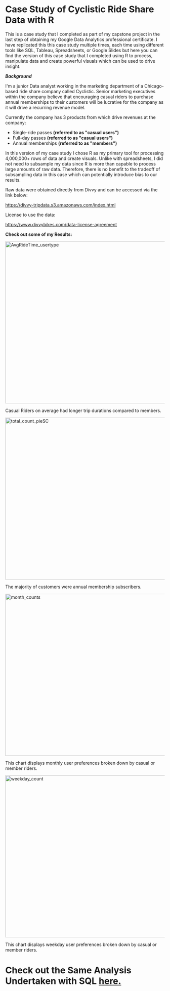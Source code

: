 # Case Study of Cyclistic Ride Share Data with R

This is a case study that I completed as part of my capstone project in the last step of obtaining my Google Data Analytics professional certificate. I have replicated this this case study multiple times, each time using different tools like SQL, Tableau, Spreadsheets, or Google Slides but here you can find the version of this case study that I completed using R to process, manipulate data and create powerful visuals which can be used to drive insight. 

***Background***

I'm a junior Data analyst working in the marketing department of a Chicago-based ride share company called Cyclistic. Senior marketing executives within the company believe that encouraging casual riders to purchase annual memberships to their customers will be lucrative for the company as it will drive a recurring revenue model. 

Currently the company has 3 products from which drive revenues at the company:
* Single-ride passes **(referred to as "casual users")**
* Full-day passes **(referred to as "casual users")**
* Annual memberships **(referred to as "members")**

In this version of my case study I chose R as my primary tool for processing 4,000,000+ rows of data and create visuals. Unlike with spreadsheets, I did not need to subsample my data since R is more than capable to process large amounts of raw data. Therefore, there is no benefit to the tradeoff of subsampling data in this case which can potentially introduce bias to our results. 

Raw data were obtained directly from Divvy and can be accessed via the link below:

https://divvy-tripdata.s3.amazonaws.com/index.html

License to use the data:

https://www.divvybikes.com/data-license-agreement

****Check out some of my Results:****

<img width="512" alt="AvgRideTime_usertype" src="https://github.com/hossvah/Cyclistic-Ride-Share-Big-Data-R/assets/143053982/6e3ed4dd-e344-45d1-8104-6fab4a10744d">

Casual Riders on average had longer trip durations compared to members. 

<img width="512" alt="total_count_pieSC" src="https://github.com/hossvah/Cyclistic-Ride-Share-Big-Data-R/assets/143053982/c28c906a-9482-4096-88b2-a70b5ef53b88">

The majority of customers were annual membership subscribers.

<img width="512" alt="month_counts" src="https://github.com/hossvah/Cyclistic-Ride-Share-Big-Data-R/assets/143053982/4edc2e92-ad8c-4421-949b-cac16bf7031f">

This chart displays monthly user preferences broken down by casual or member riders. 

<img width="512" alt="weekday_count" src="https://github.com/hossvah/Cyclistic-Ride-Share-Big-Data-R/assets/143053982/23bd2996-3582-40c9-98bc-cf24d7524066">

This chart displays weekday user preferences broken down by casual or member riders. 


# Check out the Same Analysis Undertaken with SQL [here.](https://github.com/hossvah/Cyclistic-Bike-Share-Analysis-Big-Data-SQL)






